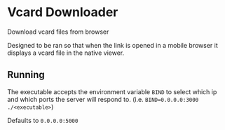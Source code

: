 # Vcard Downloader
Download vcard files from browser
  
Designed to be ran so that when the link is opened in a mobile browser it displays a vcard file in the native viewer.
## Running
The executable accepts the environment variable `BIND` to select which ip and which ports the server will respond to. (i.e. `BIND=0.0.0.0:3000 ./<executable>`)
  
Defaults to `0.0.0.0:5000`
